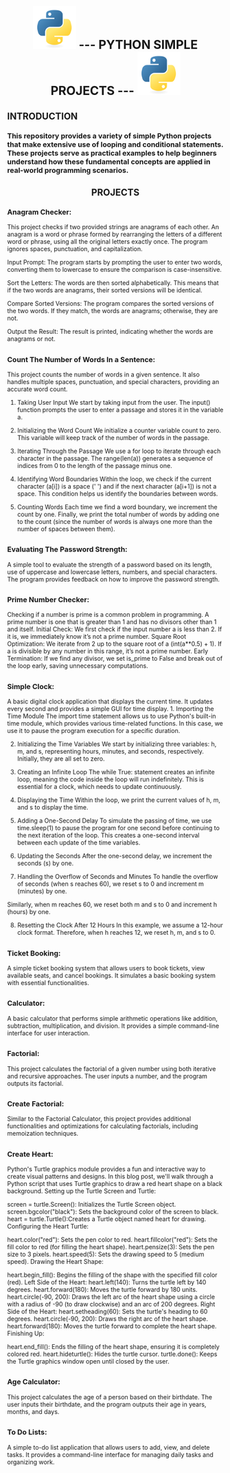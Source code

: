 <h2 align="center"></h2>
<h1 align="center"><img src="https://raw.githubusercontent.com/devicons/devicon/master/icons/python/python-original.svg" alt="Python" width="100" height="100"/> --- PYTHON SIMPLE PROJECTS ---   
 <img src="https://raw.githubusercontent.com/devicons/devicon/master/icons/python/python-original.svg" alt="Python" width="100" height="100"/></h1>
<h2 align="left">INTRODUCTION</h2>
<h3 align="left">This repository provides a variety of simple Python projects that make extensive use of looping and conditional statements. These projects serve as practical examples to help beginners understand how these fundamental concepts are applied in real-world programming scenarios.</h3>
<h2 align="center"></h2>

<h2 align="center">PROJECTS</h2>
<h3 align="left"> Anagram Checker: </h3>
This project checks if two provided strings are anagrams of each other. An anagram is a word or phrase formed by rearranging the letters of a different word or phrase, using all the original letters exactly once. The program ignores spaces, punctuation, and capitalization.


Input Prompt: The program starts by prompting the user to enter two words, converting them to lowercase to ensure the comparison is case-insensitive.

Sort the Letters: The words are then sorted alphabetically. This means that if the two words are anagrams, their sorted versions will be identical.

Compare Sorted Versions: The program compares the sorted versions of the two words. If they match, the words are anagrams; otherwise, they are not.

Output the Result: The result is printed, indicating whether the words are anagrams or not.
<h2 align="center"></h2>


<h3 align="left"> Count The Number of Words In a Sentence: </h3>

This project counts the number of words in a given sentence. It also handles multiple spaces, punctuation, and special characters, providing an accurate word count.
1. Taking User Input
We start by taking input from the user. The input() function prompts the user to enter a passage and stores it in the variable a.

2. Initializing the Word Count
We initialize a counter variable count to zero. This variable will keep track of the number of words in the passage.


3. Iterating Through the Passage
We use a for loop to iterate through each character in the passage. The range(len(a)) generates a sequence of indices from 0 to the length of the passage minus one.


4. Identifying Word Boundaries
Within the loop, we check if the current character (a[i]) is a space (' ') and if the next character (a[i+1]) is not a space. This condition helps us identify the boundaries between words.

5. Counting Words
Each time we find a word boundary, we increment the count by one. Finally, we print the total number of words by adding one to the count (since the number of words is always one more than the number of spaces between them).
<h2 align="center"></h2>


<h3 align="left"> Evaluating The Password Strength: </h3>
A simple tool to evaluate the strength of a password based on its length, use of uppercase and lowercase letters, numbers, and special characters. The program provides feedback on how to improve the password strength.
<h2 align="center"></h2>

<h3 align="left"> Prime Number Checker: </h3>
Checking if a number is prime is a common problem in programming. A prime number is one that is greater than 1 and has no divisors other than 1 and itself.
Initial Check: We first check if the input number a is less than 2. If it is, we immediately know it’s not a prime number.
Square Root Optimization: We iterate from 2 up to the square root of a (int(a**0.5) + 1). If a is divisible by any number in this range, it’s not a prime number.
Early Termination: If we find any divisor, we set is_prime to False and break out of the loop early, saving unnecessary computations.
<h2 align="center"></h2>

<h3 align="left"> Simple Clock: </h3>
A basic digital clock application that displays the current time. It updates every second and provides a simple GUI for time display.
1. Importing the Time Module
The import time statement allows us to use Python's built-in time module, which provides various time-related functions. In this case, we use it to pause the program execution for a specific duration.

2. Initializing the Time Variables
We start by initializing three variables: h, m, and s, representing hours, minutes, and seconds, respectively. Initially, they are all set to zero.

3. Creating an Infinite Loop
The while True: statement creates an infinite loop, meaning the code inside the loop will run indefinitely. This is essential for a clock, which needs to update continuously.

4. Displaying the Time
Within the loop, we print the current values of h, m, and s to display the time.

5. Adding a One-Second Delay
To simulate the passing of time, we use time.sleep(1) to pause the program for one second before continuing to the next iteration of the loop. This creates a one-second interval between each update of the time variables.

6. Updating the Seconds
After the one-second delay, we increment the seconds (s) by one.



7. Handling the Overflow of Seconds and Minutes
To handle the overflow of seconds (when s reaches 60), we reset s to 0 and increment m (minutes) by one.

Similarly, when m reaches 60, we reset both m and s to 0 and increment h (hours) by one.

8. Resetting the Clock After 12 Hours
In this example, we assume a 12-hour clock format. Therefore, when h reaches 12, we reset h, m, and s to 0.
<h2 align="center"></h2>

<h3 align="left"> Ticket Booking: </h3>
A simple ticket booking system that allows users to book tickets, view available seats, and cancel bookings. It simulates a basic booking system with essential functionalities.
<h2 align="center"></h2>

<h3 align="left"> Calculator: </h3>
A basic calculator that performs simple arithmetic operations like addition, subtraction, multiplication, and division. It provides a simple command-line interface for user interaction.
<h2 align="center"></h2>

<h3 align="left"> Factorial: </h3>
This project calculates the factorial of a given number using both iterative and recursive approaches. The user inputs a number, and the program outputs its factorial.
<h2 align="center"></h2>

<h3 align="left"> Create Factorial: </h3>
Similar to the Factorial Calculator, this project provides additional functionalities and optimizations for calculating factorials, including memoization techniques.
<h2 align="center"></h2>

<h3 align="left"> Create Heart: </h3>
Python's Turtle graphics module provides a fun and interactive way to create visual patterns and designs. In this blog post, we'll walk through a Python script that uses Turtle graphics to draw a red heart shape on a black background.
Setting up the Turtle Screen and Turtle:

screen = turtle.Screen(): Initializes the Turtle Screen object.
screen.bgcolor("black"): Sets the background color of the screen to black.
heart = turtle.Turtle():Creates a Turtle object named heart for drawing.
Configuring the Heart Turtle:

heart.color("red"): Sets the pen color to red.
heart.fillcolor("red"): Sets the fill color to red (for filling the heart shape).
heart.pensize(3): Sets the pen size to 3 pixels.
heart.speed(5): Sets the drawing speed to 5 (medium speed).
Drawing the Heart Shape:

heart.begin_fill(): Begins the filling of the shape with the specified fill color (red).
Left Side of the Heart:
heart.left(140): Turns the turtle left by 140 degrees.
heart.forward(180): Moves the turtle forward by 180 units.
heart.circle(-90, 200): Draws the left arc of the heart shape using a circle with a radius of -90 (to draw clockwise) and an arc of 200 degrees.
Right Side of the Heart:
heart.setheading(60): Sets the turtle's heading to 60 degrees.
heart.circle(-90, 200): Draws the right arc of the heart shape.
heart.forward(180): Moves the turtle forward to complete the heart shape.
Finishing Up:

heart.end_fill(): Ends the filling of the heart shape, ensuring it is completely colored red.
heart.hideturtle(): Hides the turtle cursor.
turtle.done(): Keeps the Turtle graphics window open until closed by the user.
<h2 align="center"></h2>

<h3 align="left"> Age Calculator: </h3>
This project calculates the age of a person based on their birthdate. The user inputs their birthdate, and the program outputs their age in years, months, and days.
<h2 align="center"></h2>

<h3 align="left"> To Do Lists: </h3>
A simple to-do list application that allows users to add, view, and delete tasks. It provides a command-line interface for managing daily tasks and organizing work.
<h2 align="center"></h2>
